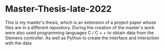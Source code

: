 # Master-Thesis-late-2022
This is my master's thesis, which is an extension of a project paper whose files are in a different repository. During the creation of the master's work were also used programming languages C / C + + to obtain data from the Siemens controller. As well as Python to create the interface and interaction with the data
